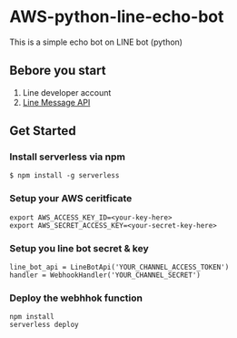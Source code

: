 # AWS-python-line-echo-bot

This is a simple echo bot on LINE bot (python)

## Bebore you start

1. Line developer account
2. [Line Message API](https://developers.line.biz/en/docs/messaging-api/getting-started/)

## Get Started

### Install serverless via npm

```bash=
$ npm install -g serverless
```

### Setup your AWS ceritficate

```bash=
export AWS_ACCESS_KEY_ID=<your-key-here>
export AWS_SECRET_ACCESS_KEY=<your-secret-key-here>
```

### Setup you line bot secret & key

```python=
line_bot_api = LineBotApi('YOUR_CHANNEL_ACCESS_TOKEN')
handler = WebhookHandler('YOUR_CHANNEL_SECRET')
```

### Deploy the webhhok function

```bash=
npm install
serverless deploy
```
